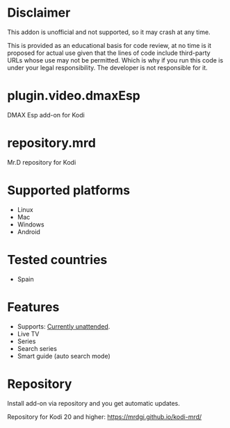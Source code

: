 # Disclaimer
This addon is unofficial and not supported, so it may crash at any time.

This is provided as an educational basis for code review, at no time is it proposed for actual use given that the lines of code include third-party URLs whose use may not be permitted.
Which is why if you run this code is under your legal responsibility.
The developer is not responsible for it.

# plugin.video.dmaxEsp
DMAX Esp add-on for Kodi

# repository.mrd
Mr.D repository for Kodi

# Supported platforms
- Linux
- Mac
- Windows
- Android

# Tested countries
- Spain

# Features
- Supports: <a href="">Currently unattended</a>.
- Live TV
- Series
- Search series
- Smart guide (auto search mode)

# Repository
Install add-on via repository and you get automatic updates.

Repository for Kodi 20 and higher: https://mrdgi.github.io/kodi-mrd/